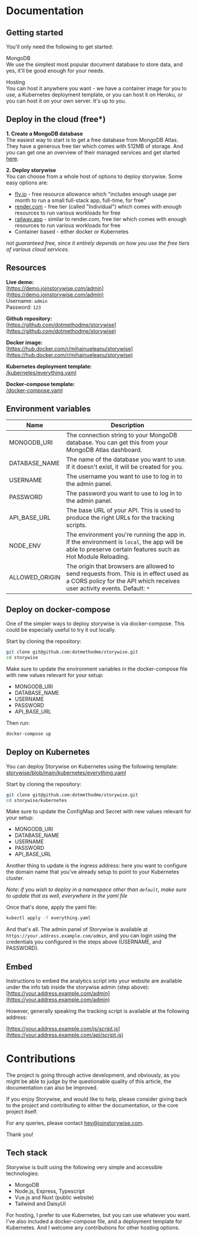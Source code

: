 # Documentation

## Getting started

You'll only need the following to get started:

MongoDB  
We use the simplest most popular document database to store data, and yes, it'll be good enough for your needs.

Hosting  
You can host it anywhere you want - we have a container image for you to use, a Kubernetes deployment template, or you can host it on Heroku, or you can host it on your own server. It's up to you.

## Deploy in the cloud (free*)

**1. Create a MongoDB database**  
The easiest way to start is to get a free database from MongoDB Atlas. They have a generous free tier which comes with 512MB of storage. And you can get one an overview of their managed services and get started [here](https://www.mongodb.com/pricing).

**2. Deploy storywise**  
You can choose from a whole host of options to deploy storywise. Some easy options are:
- [fly.io](https://fly.io/) - free resource allowance which "includes enough usage per month to run a small full-stack app, full-time, for free"
- [render.com](https://render.com/) - free tier (called "Individual") which comes with enough resources to run various workloads for free
- [railway.app](https://railway.app/) - similar to render.com, free tier which comes with enough resources to run various workloads for free
- Container based - either docker or Kubernetes

*not guaranteed free, since it entirely depends on how you use the free tiers of various cloud services.*

## Resources

**Live demo:**  
[https://demo.joinstorywise.com/admin](https://demo.joinstorywise.com/admin)  
Username: `admin`  
Password: `123`

**Github repository:**  
[https://github.com/dotmethodme/storywise](https://github.com/dotmethodme/storywise)

**Docker image:**  
[https://hub.docker.com/r/mihainueleanu/storywise](https://hub.docker.com/r/mihainueleanu/storywise)

**Kubernetes deployment template:**  
[/kubernetes/everything.yaml](https://github.com/dotmethodme/storywise/blob/main/kubernetes/everything.yaml)

**Docker-compose template:**  
[/docker-compose.yaml](https://github.com/dotmethodme/storywise/blob/main/docker-compose.yaml)

## Environment variables

| Name           | Description                                                                                                                                                       |
| -------------- | ----------------------------------------------------------------------------------------------------------------------------------------------------------------- |
| MONGODB_URI    | The connection string to your MongoDB database. You can get this from your MongoDB Atlas dashboard.                                                               |
| DATABASE_NAME  | The name of the database you want to use. If it doesn't exist, it will be created for you.                                                                        |
| USERNAME       | The username you want to use to log in to the admin panel.                                                                                                        |
| PASSWORD       | The password you want to use to log in to the admin panel.                                                                                                        |
| API_BASE_URL   | The base URL of your API. This is used to produce the right URLs for the tracking scripts.                                                                        |
| NODE_ENV       | The environment you're running the app in. If the environment is `local`, the app will be able to preserve certain features such as Hot Module Reloading.         |
| ALLOWED_ORIGIN | The origin that browsers are allowed to send requests from. This is in effect used as a CORS policy for the API which receives user activity events. Default: `*` |

## Deploy on docker-compose

One of the simpler ways to deploy storywise is via docker-compose. This could be especially useful to try it out locally.

Start by cloning the repository:

```sh
git clone git@github.com:dotmethodme/storywise.git
cd storywise
```


Make sure to update the environment variables in the docker-compose file with new values relevant for your setup:

- MONGODB_URI
- DATABASE_NAME
- USERNAME
- PASSWORD
- API_BASE_URL

Then run:

```sh
docker-compose up
```


## Deploy on Kubernetes

You can deploy Storywise on Kubernetes using the following template:
[storywise/blob/main/kubernetes/everything.yaml](https://github.com/dotmethodme/storywise/blob/main/kubernetes/everything.yaml)

Start by cloning the repository:

```sh
git clone git@github.com:dotmethodme/storywise.git
cd storywise/kubernetes
```


Make sure to update the ConfigMap and Secret with new values relevant for your setup:

- MONGODB_URI
- DATABASE_NAME
- USERNAME
- PASSWORD
- API_BASE_URL

Another thing to update is the ingress address: here you want to configure the domain name that you've already setup to point to your Kubernetes cluster.

*Note: if you wish to deploy in a namespace other than `default`, make sure to update that as well, everywhere in the yaml file*

Once that's done, apply the yaml file:

```sh
kubectl apply -f everything.yaml
```


And that's all. The admin panel of Storywise is available at `https://your.address.example.com/admin`, and you can login using the credentials you configured in the steps above (USERNAME, and PASSWORD).

## Embed

Instructions to embed the analytics script into your website are available under the info tab inside the storywise admin (step above):
[https://your.address.example.com/admin](https://your.address.example.com/admin)

However, generally speaking the tracking script is available at the following address:

[https://your.address.example.com/js/script.js](https://your.address.example.com/api/script.js)

<div class="my-10"></div>

# Contributions
The project is going through active development, and obviously, as you might be able to judge by the questionable quality of this article, the documentation can also be improved.

If you enjoy Storywise, and would like to help, please consider giving back to the project and contributing to either the documentation, or the core project itself.

For any queries, please contact [hey@joinstorywise.com](mailto:hey@joinstorywise.com).

Thank you!



## Tech stack

Storywise is built using the following very simple and accessible technologies:
- MongoDB
- Node.js, Express, Typescript
- Vue.js and Nuxt (public website)
- Tailwind and DaisyUI

For hosting, I prefer to use Kubernetes, but you can use whatever you want. I've also included a docker-compose file, and a deployment template for Kubernetes. And I welcome any contributions for other hosting options.


